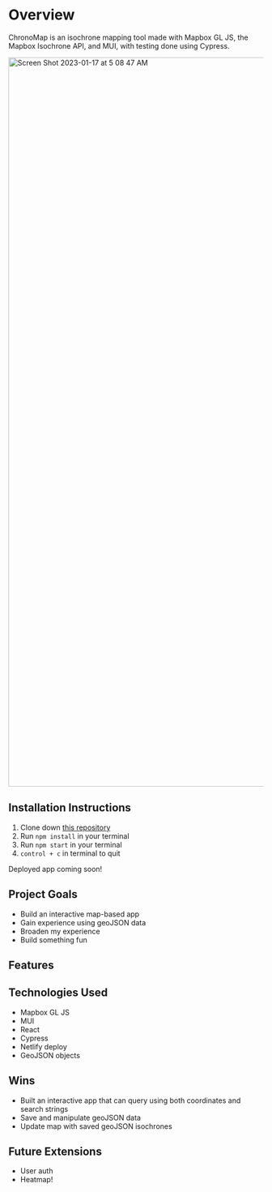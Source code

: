 # Overview
ChronoMap is an isochrone mapping tool made with Mapbox GL JS, the Mapbox Isochrone API, and MUI, with testing done using Cypress.

<img width="1440" alt="Screen Shot 2023-01-17 at 5 08 47 AM" src="https://user-images.githubusercontent.com/110298370/212870031-ee46de25-32ae-4469-8bc8-c8084e910766.png">

## Installation Instructions
1. Clone down [this repository]('https://github.com/jwasmer/ChronoMap')
1. Run `npm install` in your terminal
1. Run `npm start` in your terminal
1. `control + c` in terminal to quit

Deployed app coming soon!

## Project Goals
 * Build an interactive map-based app
 * Gain experience using geoJSON data
 * Broaden my experience
 * Build something fun

 ## Features

## Technologies Used
* Mapbox GL JS
* MUI
* React
* Cypress
* Netlify deploy
* GeoJSON objects

## Wins
* Built an interactive app that can query using both coordinates and search strings
* Save and manipulate geoJSON data
* Update map with saved geoJSON isochrones

## Future Extensions
* User auth
* Heatmap!



